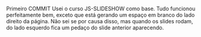 Primeiro COMMIT
Usei o curso JS-SLIDESHOW como base.
Tudo funcionou perfeitamente bem, exceto que está gerando um espaço em branco do lado direito da página.
Não sei se por causa disso, mas quando os slides rodam, do lado esquerdo fica um pedaço do slide anterior aparecendo.